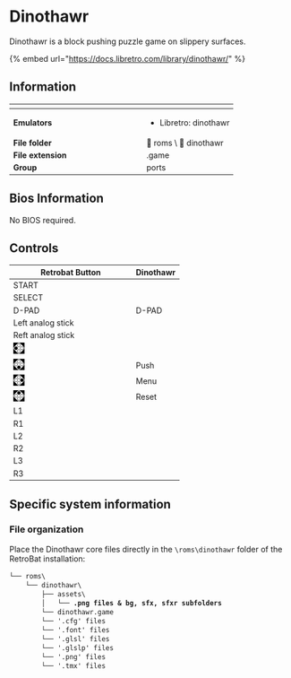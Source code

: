 # Dinothawr

Dinothawr is a block pushing puzzle game on slippery surfaces.

{% embed url="https://docs.libretro.com/library/dinothawr/" %}

## Information

<table data-header-hidden><thead><tr><th width="224"></th><th></th></tr></thead><tbody><tr><td><strong>Emulators</strong></td><td><ul><li>Libretro: dinothawr</li></ul></td></tr><tr><td><strong>File folder</strong></td><td><span data-gb-custom-inline data-tag="emoji" data-code="1f4c2">📂</span> roms \ <span data-gb-custom-inline data-tag="emoji" data-code="1f4c2">📂</span> dinothawr</td></tr><tr><td><strong>File extension</strong></td><td>.game</td></tr><tr><td><strong>Group</strong></td><td>ports</td></tr></tbody></table>

## Bios Information

No BIOS required.

## Controls

<table><thead><tr><th width="205">Retrobat Button</th><th>Dinothawr</th></tr></thead><tbody><tr><td>START</td><td></td></tr><tr><td>SELECT</td><td></td></tr><tr><td>D-PAD</td><td>D-PAD</td></tr><tr><td>Left analog stick</td><td></td></tr><tr><td>Reft analog stick</td><td></td></tr><tr><td><img src="../../../.gitbook/assets/image (45).png" alt=""></td><td></td></tr><tr><td><img src="../../../.gitbook/assets/image (27).png" alt=""></td><td>Push</td></tr><tr><td><img src="../../../.gitbook/assets/image (13).png" alt=""></td><td>Menu</td></tr><tr><td><img src="../../../.gitbook/assets/image (47).png" alt=""></td><td>Reset</td></tr><tr><td>L1</td><td></td></tr><tr><td>R1</td><td></td></tr><tr><td>L2</td><td></td></tr><tr><td>R2</td><td></td></tr><tr><td>L3</td><td></td></tr><tr><td>R3</td><td></td></tr></tbody></table>

## Specific system information

### File organization

Place the Dinothawr core files directly in the `\roms\dinothawr` folder of the RetroBat installation:

<pre><code>└── roms\
    └── dinothawr\
        ├── assets\
<strong>        │   └── .png files &#x26; bg, sfx, sfxr subfolders
</strong>        └── dinothawr.game
        └── '.cfg' files
        └── '.font' files
        └── '.glsl' files
        └── '.glslp' files
        └── '.png' files
        └── '.tmx' files
</code></pre>
